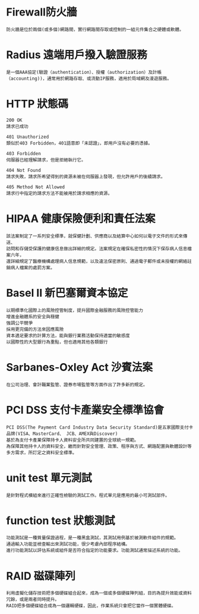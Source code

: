 # Firewall防火牆
```
防火牆是位於兩個(或多個)網路間，實行網路間存取或控制的一組元件集合之硬體或軟體。
```
# Radius 遠端用戶撥入驗證服務
```
是一個AAA協定(驗證（authentication）、授權（authorization）及計帳（accounting))，通常用於網路存取、或流動IP服務，適用於局域網及漫遊服務。
```
# HTTP 狀態碼
```
200 OK
請求已成功

401 Unauthorized
類似於403 Forbidden，401語意即「未認證」，即用戶沒有必要的憑據。

403 Forbidden
伺服器已經理解請求，但是拒絕執行它。

404 Not Found
請求失敗，請求所希望得到的資源未被在伺服器上發現，但允許用戶的後續請求。

405 Method Not Allowed
請求行中指定的請求方法不能被用於請求相應的資源。
```
# HIPAA 健康保險便利和責任法案
```
該法案制定了一系列安全標準，就保健計劃、供應商以及結算中心如何以電子文件的形式來傳送、
訪問和存儲受保護的健康信息做出詳細的規定。法案規定在確保私密性的情況下保存病人信息檔案六年，
還詳細規定了醫療機構處理病人信息規範，以及違法保密原則、通過電子郵件或未授權的網絡註銷病人檔案的處罰方案。
```
# Basel II 新巴塞爾資本協定
```
以期標準化國際上的風險控管制度，提升國際金融服務的風險控管能力
增進金融體系的安全與穩健
強調公平競爭
採用更完備的方法來因應風險
資本適足要求的計算方法，能與銀行業務活動保持適當的敏感度
以國際性的大型銀行為重點，但也適用其他各類銀行
```
# Sarbanes-Oxley Act 沙賓法案
```
在公司治理、會計職業監管、證券市場監管等方面作出了許多新的規定。
```
# PCI DSS 支付卡產業安全標準協會
```
PCI DSS(The Payment Card Industry Data Security Standard)是五家國際支付卡品牌(VISA、MasterCard、 JCB、AMEX與Discover)
基於為支付卡產業保障持卡人資料安全所共同建置的全球統一規範。
為保障其他持卡人的資料安全，繼而針對安全管理、政策、程序與方式、網路配置與軟體設計等多方需求，所訂定之資料安全標準。
```
# unit test 單元測試
```
是針對程式模組來進行正確性檢驗的測試工作。程式單元是應用的最小可測試部件。
```
# function test 狀態測試
```
功能測試是一種質量保證過程，是一種黑盒測試，其測試用例基於被測軟件組件的規範。
通過輸入功能並檢查輸出來測試功能，很少考慮內部程序結構。
進行功能測試以評估系統或組件是否符合指定的功能要求。功能測試通常描述系統的功能。
```
# RAID 磁碟陣列
```
利用虛擬化儲存技術把多個硬碟組合起來，成為一個或多個硬碟陣列組，目的為提升效能或資料冗餘，或是兩者同時提升。
RAID把多個硬碟組合成為一個邏輯硬碟，因此，作業系統只會把它當作一個實體硬碟。
```
